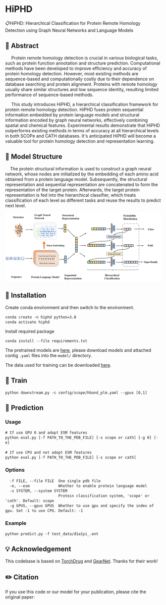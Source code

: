 # HiPHD
📋HiPHD: Hierarchical Classification for Protein Remote Homology Detection using Graph Neural Networks and Language Models

## 📘 Abstract
&nbsp;&nbsp;&nbsp;&nbsp; Protein remote homology detection is crucial in various biological tasks, such as protein function annotation and structure prediction. Computational methods have been developed to improve efficiency and accuracy of protein homology detection. However, most existing methods are sequence-based and computationally costly due to their dependence on database searching and protein alignment. Proteins with remote homology usually share similar structures and low sequence identity, resulting limited performance of sequence-based methods. 


&nbsp;&nbsp;&nbsp;&nbsp; This study introduces HiPHD, a hierarchical classification framework for protein remote homology detection. HiPHD fuses protein sequential information embedded by protein language models and structural information encoded by graph neural networks, effectively combining spatial and chemical features.
Experimental results demonstrate that HiPHD outperforms existing methods in terms of accuracy at all hierarchical levels in both SCOPe and CATH databases. It's anticipated HiPHD will become a valuable tool for protein homology detection and representation learning.



## 🧬 Model Structure
&nbsp;&nbsp;&nbsp;&nbsp;The protein structural information is used to construct a graph neural network, whose nodes are initialized by the embedding of each amino acid obtained from a protein language model. Subsequently, the structural representation and sequential representation are concatenated to form the representation of the target protein. Afterwards, the target protein representation is fed into the hierarchical classifier, which treats classification of each level as different tasks and reuse the results to predict next level.
<div align=center><img src=img/framework.png></div>

## 🧭 Installation
Create conda environment and then switch to the environment.
```
conda create -n hiphd python=3.8
conda activate hiphd
```

Install required package
```
conda install --file requirements.txt
```

The pretrained models are [here](https://zenodo.org/records/11894644), please download models and attached contig `.yaml` files into the `model/` directory.

The data used for training can be downloaded [here]().
## 🚀 Train
```
python downstream.py -c config/scope/hbond_plm.yaml --gpus [0,1]
```
## 🧐 Prediction

### Usage
```
# If use GPU 0 and adopt ESM features
python eval.py [-f PATH_TO_THE_PDB_FILE] [-s scope or cath] [-g 0] [-e]

# If use CPU and not adopt ESM features
python eval.py [-f PATH_TO_THE_PDB_FILE] [-s scope or cath]
```

### Options
```
  -f FILE, --file FILE  One single pdb file
  -e, --esm             Whether to enable protein language model
  -s SYSTEM, --system SYSTEM
                        Protein classification system, 'scope' or 'cath'. Default: scope
  -g GPUS, --gpus GPUS  Whether to use gpu and specify the index of gpu. Set -1 to use CPU. Default: -1
```

### Example
```
python predict.py -f test_data/d1a1yi_.ent
```

## 💡 Acknowledgement
This codebase is based on [TorchDrug](https://github.com/DeepGraphLearning/torchdrug) and [GearNet](https://github.com/DeepGraphLearning/GearNet). Thanks for their work!
 
## ✏️ Citation
If you use this code or our model for your publication, please cite the original paper:
